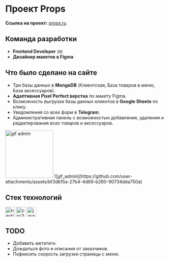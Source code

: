 # Проект Props

**Ссылка на проект:** [props.ru](https://props-sandy.vercel.app/)

## Команда разработки

- **Frontend Developer** (я)
- **Дизайнер макетов в Figma**

## Что было сделано на сайте

- Три базы данных в **MongoDB** (Клиентская, База товаров в меню, База аксессуаров).
- **Адаптивная Pixel Perfect верстка** по макету Figma.
- Возможность выгрузки базы данных клиентов в **Google Sheets** по клику.
- Уведомления со всех форм в **Telegram**.
- Административная панель с возможностью добавления, удаления и редактирования всех товаров и аксессуаров.

<img src="https://github.com/user-attachments/assets/bf3db15a-27b4-4d69-b260-90734dda750a" height="150" alt="gif admin"  />
![gif_admin](https://github.com/user-attachments/assets/bf3db15a-27b4-4d69-b260-90734dda750a)


## Стек технологий

<div align="left">
<img src="https://cdn.jsdelivr.net/gh/devicons/devicon/icons/nextjs/nextjs-original.svg" height="30" alt="nextjs logo"  />
<img src="https://cdn.jsdelivr.net/gh/devicons/devicon/icons/css3/css3-original.svg" height="30" alt="css3 logo"  />
<img src="https://cdn.jsdelivr.net/gh/devicons/devicon/icons/javascript/javascript-original.svg" height="30" alt="javascript logo"  />
</div>

## TODO

- Добавить метатеги.
- Дождаться фото и описания от заказчиков.
- Пофиксить скорость загрузки страницы с меню.
